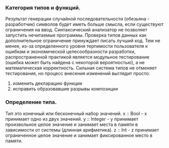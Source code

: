 ### Категория типов и функций.

Результат генерации случайной последовательности (обезьяна - разработчик) символов будет иметь больше смысла, если существуют ограничения на ввод. Синтаксический анализатор не позволяет запустить нечитаемые программы.
Проверка типов данных как дополнительное ограничение принуждает писать лучший код. Тем не менее, из-за определенного уровня терпимости пользователя к ошибкам и экономической целесообразности разработки,
распространенной практикой является модульное тестирование (ошибка может быть найдена с некоторой вероятностью), а не математическая корректность. Сильная система типов не отменяет тестирования, но процесс внесения изменений выглядит просто:   
1. изменить декларацию функции
2. исправить образовавшие разрывы композиции

### Определение типа.

Тип это конечный или бесконечный набор значений. 
x :: Bool - х принимает одно из двух значений. 
y :: Integer - y принимает произвольное целое значение и занимает места в памяти в зависимости от системы (длинная арифметика).
z :: Int - z принимает ограниченное целое значение и занимает фиксированное место в памяти. 
